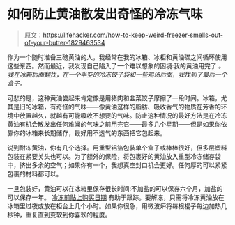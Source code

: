 # 如何防止黄油散发出奇怪的冷冻气味

> 原文：<https://lifehacker.com/how-to-keep-weird-freezer-smells-out-of-your-butter-1829463534>

作为一个随时准备三磅黄油的人，我经常在我的冰箱、冰柜和黄油碟之间循环使用这些东西。然而最近，我发现自己陷入了一个难以想象的困境:我的黄油用完了 *。我在冰箱后面翻找，在一个半空的冷冻饺子袋和一些鸡汤后面，我找到了最后一个盒子。*



可悲的是，这种黄油尝起来肯定像是用猪肉和韭菜饺子摩擦了一段时间。冰箱，尤其是旧的冰箱，有奇怪的气味——像黄油这样的脂肪、吸收香气的物质在芳香的环境中放置越久，就越有可能吸收不想要的气味。防止这种情况的最好方法是在冷冻黄油有机会散发出任何难闻的气味之前用完它——最多几个星期——但是如果你依靠你的冰箱来长期储存，最好用不透气的东西把它包起来。

说到耐冻黄油，你有几个选择。用重型铝箔包装单个盒子或棒棒很好，但多层塑料包装在紧要关头也可以。为了额外的保险，将包裹好的黄油放入重型冷冻储存袋中，挤出多余的空气；如果你有一个，我想真空封口机会更好。任何厚的可以紧紧包裹的材料都可以。

一旦包装好，黄油可以在冰箱里保存很长时间:不加盐的可以保存六个月，加盐的可以保存一年。 [冷冻前贴上购买日期](https://lifehacker.com/write-the-date-on-everything-in-your-fridge-1829443999) 有助于跟踪。要解冻，只需将冷冻黄油放在冰箱里过夜或放在柜台上几个小时。如果你很急，用微波炉将每根棍子每边加热几秒钟，重复直到变软到你喜欢的程度。
